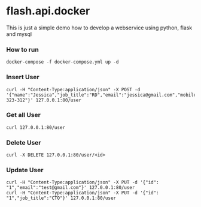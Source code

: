 # flash.api.docker

This is just a simple demo how to develop a webservice using python, flask and mysql

### How to run
```
docker-compose -f docker-compose.yml up -d
```

### Insert User
```
curl -H "Content-Type:application/json" -X POST -d '{"name":"Jessica","job_title":"RD","email":"jessica@gmail.com","mobile":"0988-323-312"}' 127.0.0.1:80/user
```

### Get all User
```
curl 127.0.0.1:80/user
```

### Delete User
```
curl -X DELETE 127.0.0.1:80/user/<id>
```

### Update User
```
curl -H "Content-Type:application/json" -X PUT -d '{"id": "1","email":"test@gmail.com"}' 127.0.0.1:80/user
curl -H "Content-Type:application/json" -X PUT -d '{"id": "1","job_title":"CTO"}' 127.0.0.1:80/user
```